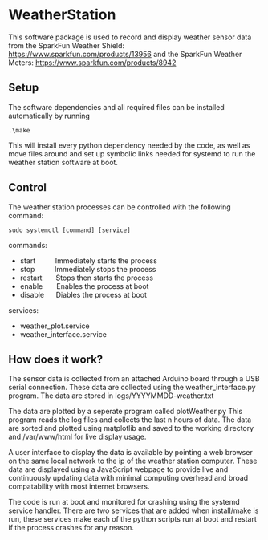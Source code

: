 # WeatherStation
This software package is used to record and display weather sensor data
from the SparkFun Weather Shield:
https://www.sparkfun.com/products/13956
and the SparkFun Weather Meters:
https://www.sparkfun.com/products/8942

## Setup
The software dependencies and all required files can be installed automatically
by running 
```
.\make
```
This will install every python dependency 
needed by the code, as well as move files around and set up symbolic links
needed for systemd to run the weather station software at boot.

## Control
The weather station processes can be controlled with the following command:

```
sudo systemctl [command] [service]
```

commands:
* start     &nbsp;&nbsp;&nbsp;&nbsp;&nbsp;&nbsp;&nbsp;&nbsp;    Immediately starts the process
* stop      &nbsp;&nbsp;&nbsp;&nbsp;&nbsp;&nbsp;&nbsp;&nbsp;    Immediately stops the process
* restart   &nbsp;&nbsp;&nbsp;&nbsp;&nbsp;    Stops then starts the process
* enable    &nbsp;&nbsp;&nbsp;&nbsp;&nbsp;    Enables the process at boot
* disable   &nbsp;&nbsp;&nbsp;&nbsp;    Diables the process at boot

services:
* weather_plot.service
* weather_interface.service

## How does it work?
The sensor data is collected from an attached Arduino board through a USB
serial connection. These data are collected using the weather_interface.py
program. The data are stored in logs/YYYYMMDD-weather.txt

The data are plotted by a seperate program called plotWeather.py
This program reads the log files and collects the last n hours of data.
The data are sorted and plotted using matplotlib and saved to the working
directory and /var/www/html for live display usage.

A user interface to display the data is available by pointing a web browser
on the same local network to the ip of the weather station computer.
These data are displayed using a JavaScript webpage to provide live
and continuously updating data with minimal computing overhead and broad
compatability with most internet browsers.

The code is run at boot and monitored for crashing using the systemd service
handler. There are two services that are added when install/make is run,
these services make each of the python scripts run at boot and restart if
the process crashes for any reason.
